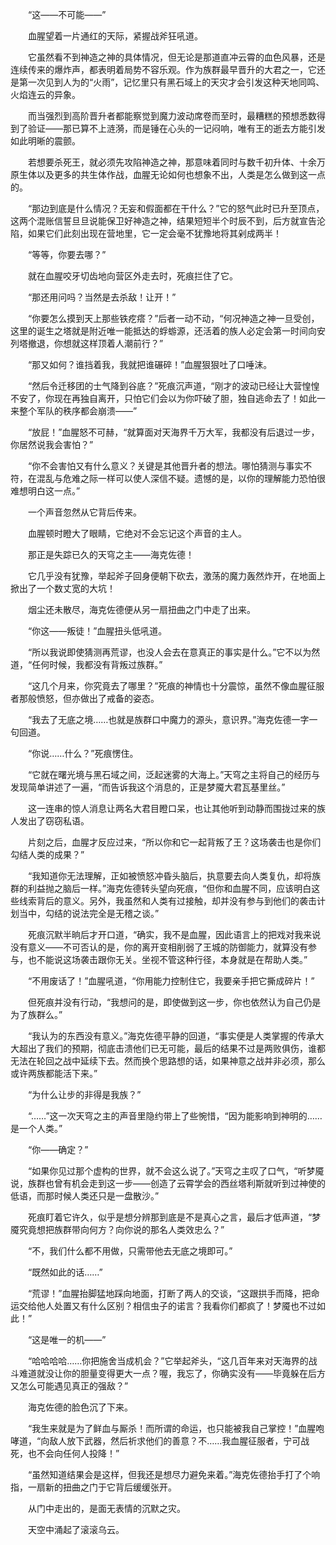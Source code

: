 　　“这——不可能——”

　　血腥望着一片通红的天际，紧握战斧狂吼道。

　　它虽然看不到神造之神的具体情况，但无论是那道直冲云霄的血色风暴，还是连续传来的爆炸声，都表明着局势不容乐观。作为族群最早晋升的大君之一，它还是第一次见到人为的“火雨”，记忆里只有黑石域上的天灾才会引发这种天地同鸣、火焰连云的异象。

　　而当强烈到高阶晋升者都能察觉到魔力波动席卷而至时，最糟糕的预想悉数得到了验证——那已算不上涟漪，而是锤在心头的一记闷响，唯有王的逝去方能引发如此明晰的震颤。

　　若想要杀死王，就必须先攻陷神造之神，那意味着同时与数千初升体、十余万原生体以及更多的共生体作战，血腥无论如何也想象不出，人类是怎么做到这一点的。

　　“那边到底是什么情况？无妄和假面都在干什么？”它的怒气此时已升至顶点，这两个混账信誓旦旦说能保卫好神造之神，结果短短半个时辰不到，后方就宣告沦陷，如果它们此刻出现在营地里，它一定会毫不犹豫地将其剁成两半！

　　“等等，你要去哪？”

　　就在血腥咬牙切齿地向营区外走去时，死痕拦住了它。

　　“那还用问吗？当然是去杀敌！让开！”

　　“你要怎么摸到天上那些铁疙瘩？”后者一动不动，“何况神造之神一旦受创，这里的诞生之塔就是附近唯一能抵达的蜉蝣源，还活着的族人必定会第一时间向安列塔撤退，你想就这样顶着人潮前行？”

　　“那又如何？谁挡着我，我就把谁碾碎！”血腥狠狠吐了口唾沫。

　　“然后令迁移团的士气降到谷底？”死痕沉声道，“刚才的波动已经让大营惶惶不安了，你现在再独自离开，只怕它们会以为你吓破了胆，独自逃命去了！如此一来整个军队的秩序都会崩溃——”

　　“放屁！”血腥怒不可赫，“就算面对天海界千万大军，我都没有后退过一步，你居然说我会害怕？”

　　“你不会害怕又有什么意义？关键是其他晋升者的想法。哪怕猜测与事实不符，在混乱与危难之际一样可以使人深信不疑。遗憾的是，以你的理解能力恐怕很难想明白这一点。”

　　一个声音忽然从它背后传来。

　　血腥顿时瞪大了眼睛，它绝对不会忘记这个声音的主人。

　　那正是失踪已久的天穹之主——海克佐德！

　　它几乎没有犹豫，举起斧子回身便朝下砍去，激荡的魔力轰然炸开，在地面上掀出了一个数丈宽的大坑！

　　烟尘还未散尽，海克佐德便从另一扇扭曲之门中走了出来。

　　“你这——叛徒！”血腥扭头低吼道。

　　“所以我说即使猜测再荒谬，也没人会去在意真正的事实是什么。”它不以为然道，“任何时候，我都没有背叛过族群。”

　　“这几个月来，你究竟去了哪里？”死痕的神情也十分震惊，虽然不像血腥征服者那般愤怒，但亦做出了戒备的姿态。

　　“我去了无底之境……也就是族群口中魔力的源头，意识界。”海克佐德一字一句回道。

　　“你说……什么？”死痕愣住。

　　“它就在曙光境与黑石域之间，泛起迷雾的大海上。”天穹之主将自己的经历与发现简单讲述了一遍，“而告诉我这个消息的，正是梦魇大君瓦基里丝。”

　　这一连串的惊人消息让两名大君目瞪口呆，也让其他听到动静而围拢过来的族人发出了窃窃私语。

　　片刻之后，血腥才反应过来，“所以你和它一起背叛了王？这场袭击也是你们勾结人类的成果？”

　　“我知道你无法理解，正如被愤怒冲昏头脑后，执意要去向人类复仇，却将族群的利益抛之脑后一样。”海克佐德转头望向死痕，“但你和血腥不同，应该明白这些线索背后的意义。另外，我虽然和人类有过接触，却并没有参与到他们的袭击计划当中，勾结的说法完全是无稽之谈。”

　　死痕沉默半晌后才开口道，“确实，我不是血腥，因此语言上的把戏对我来说没有意义——不可否认的是，你的离开变相削弱了王城的防御能力，就算没有参与，也不能说这场袭击跟你无关。坐视不管这种行径，本身就是在帮助人类。”

　　“不用废话了！”血腥吼道，“你用能力控制住它，我要亲手把它撕成碎片！”

　　但死痕并没有行动，“我想问的是，即使做到这一步，你也依然认为自己仍是为了族群么。”

　　“我认为的东西没有意义。”海克佐德平静的回道，“事实便是人类掌握的传承大大超出了我们的预期，彻底击溃他们已无可能，最后的结果不过是两败俱伤，谁都无法在轮回之战中延续下去。然而换个思路想的话，如果神意之战并非必须，那么或许两族都能活下来。”

　　“为什么让步的非得是我族？”

　　“……”这一次天穹之主的声音里隐约带上了些惋惜，“因为能影响到神明的……是一个人类。”

　　“你——确定？”

　　“如果你见过那个虚构的世界，就不会这么说了。”天穹之主叹了口气，“听梦魇说，族群也曾有机会走到这一步——创造了云霄学会的西丝塔利斯就听到过神使的低语，而那时候人类还只是一盘散沙。”

　　死痕盯着它许久，似乎是想分辨那到底是不是真心之言，最后才低声道，“梦魇究竟想把族群带向何方？向你说的那名人类效忠么？”

　　“不，我们什么都不用做，只需带他去无底之境即可。”

　　“既然如此的话……”

　　“荒谬！”血腥抬脚猛地踩向地面，打断了两人的交谈，“这跟拱手而降，把命运交给他人处置又有什么区别？相信虫子的诺言？我看你们都疯了！梦魇也不过如此！”

　　“这是唯一的机——”

　　“哈哈哈哈……你把施舍当成机会？”它举起斧头，“这几百年来对天海界的战斗难道就没让你的胆量变得更大一点？喔，我忘了，你确实没有——毕竟躲在后方又怎么可能遇见真正的强敌？”

　　海克佐德的脸色沉了下来。

　　“我生来就是为了鲜血与厮杀！而所谓的命运，也只能被我自己掌控！”血腥咆哮道，“向敌人放下武器，然后祈求他们的善意？不……我血腥征服者，宁可战死，也不会向任何人投降！”

　　“虽然知道结果会是这样，但我还是想尽力避免来着。”海克佐德抬手打了个响指，一扇新的扭曲之门于它背后缓缓张开。

　　从门中走出的，是面无表情的沉默之灾。

　　天空中涌起了滚滚乌云。
